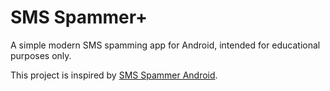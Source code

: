 SMS Spammer+
===================

A simple modern SMS spamming app for Android, intended for educational purposes only.

This project is inspired by [SMS Spammer Android](https://github.com/tiphedor/SMS-Spammer-Android).
